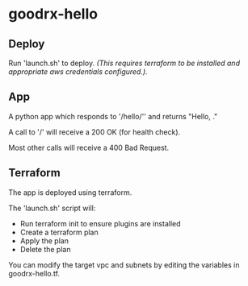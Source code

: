 # goodrx-hello

## Deploy

Run 'launch.sh' to deploy. *(This requires terraform to be installed and appropriate aws credentials configured.).*

## App

A python app which responds to '/hello/<name>'' and returns "Hello, <name>."

A call to '/' will receive a 200 OK (for health check).

Most other calls will receive a 400 Bad Request.

## Terraform

The app is deployed using terraform.

The 'launch.sh' script will:
- Run terraform init to ensure plugins are installed
- Create a terraform plan
- Apply the plan
- Delete the plan

You can modify the target vpc and subnets by editing the variables in goodrx-hello.tf.
